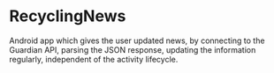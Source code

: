 # RecyclingNews
Android app which gives the user updated news, by connecting to the Guardian API, parsing the JSON response, updating the information regularly, independent of the activity lifecycle.
